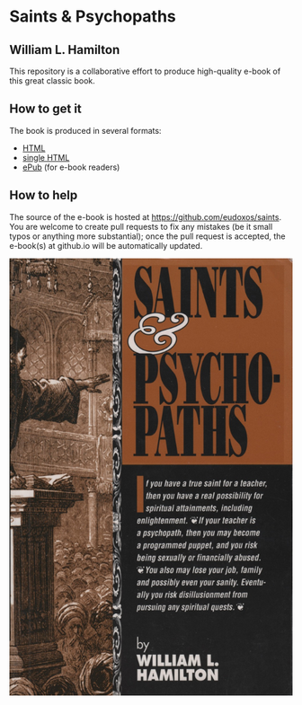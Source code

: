 # Saints & Psychopaths
## William L. Hamilton

This repository is a collaborative effort to produce high-quality e-book of this great classic book.

## How to get it

The book is produced in several formats:

* [HTML](https://eudoxos.github.io/saints/html/index.html)
* [single HTML](https://eudoxos.github.io/saints/singlehtml/index.html)
* [ePub](https://eudoxos.github.io/saints/epub/hamilton-saints-psychopaths.epub) (for e-book readers)

## How to help

The source of the e-book is hosted at https://github.com/eudoxos/saints. You are welcome to create pull requests to fix any mistakes (be it small typos or anything more substantial); once the pull request is accepted, the e-book(s) at github.io will be automatically updated.


![cover](_static/cover.jpg)
